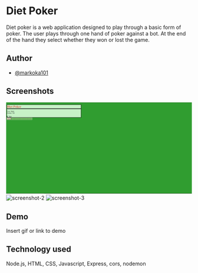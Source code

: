 # Diet Poker

Diet poker is a web application designed to play through a basic form of poker. The user
plays through one hand of poker against a bot. At the end of the hand they select whether
they won or lost the game.


## Author

- [@markoka101](https://github.com/markoka101)


## Screenshots

![screenshot-1](https://github.com/markoka101/poker-capstone/blob/main/poker-capston-sc1.PNG)
![screenshot-2](https://imgur.com/a/Quc7dq1)
![screenshot-3](https://imgur.com/5ehxxyZ)


## Demo

Insert gif or link to demo


## Technology used

Node.js, HTML, CSS, Javascript, Express, cors, nodemon

